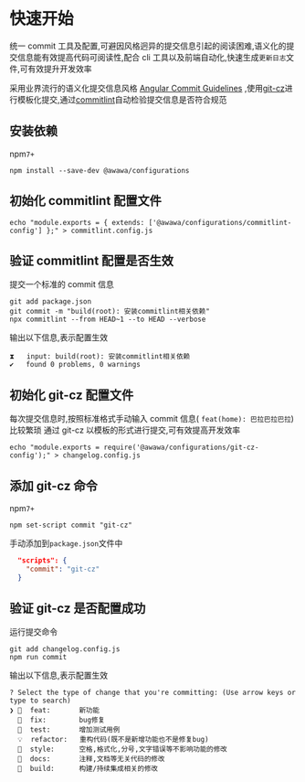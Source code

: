 # 快速开始

统一 commit 工具及配置,可避因风格迥异的提交信息引起的阅读困难,语义化的提交信息能有效提高代码可阅读性,配合 cli 工具以及前端自动化,快速生成`更新日志`文件,可有效提升开发效率

采用业界流行的语义化提交信息风格 [Angular Commit Guidelines](https://www.conventionalcommits.org/zh-hans/v1.0.0/#%e7%ba%a6%e5%ae%9a%e5%bc%8f%e6%8f%90%e4%ba%a4%e8%a7%84%e8%8c%83) ,使用[git-cz](https://github.com/streamich/git-cz)进行模板化提交,通过[commitlint](https://commitlint.js.org/#/guides-local-setup)自动检验提交信息是否符合规范

## 安装依赖

npm`7+`

```shell
npm install --save-dev @awawa/configurations
```

## 初始化 commitlint 配置文件

```shell
echo "module.exports = { extends: ['@awawa/configurations/commitlint-config'] };" > commitlint.config.js
```

## 验证 commitlint 配置是否生效

提交一个标准的 commit 信息

```shell
git add package.json
git commit -m "build(root): 安装commitlint相关依赖"
npx commitlint --from HEAD~1 --to HEAD --verbose
```

输出以下信息,表示配置生效

```shell
⧗   input: build(root): 安装commitlint相关依赖
✔   found 0 problems, 0 warnings
```

## 初始化 git-cz 配置文件

每次提交信息时,按照标准格式手动输入 commit 信息( `feat(home): 巴拉巴拉巴拉`)比较繁琐
通过 git-cz 以模板的形式进行提交,可有效提高开发效率

```shell
echo "module.exports = require('@awawa/configurations/git-cz-config');" > changelog.config.js
```

## 添加 git-cz 命令

npm`7+`

```shell
npm set-script commit "git-cz"
```

手动添加到`package.json`文件中

```json
  "scripts": {
    "commit": "git-cz"
  }
```

## 验证 git-cz 是否配置成功

运行提交命令

```shell
git add changelog.config.js
npm run commit
```

输出以下信息,表示配置生效

```shell
? Select the type of change that you're committing: (Use arrow keys or type to search)
❯ 🎸  feat:       新功能
  🐛  fix:        bug修复
  💍  test:       增加测试用例
  💡  refactor:   重构代码(既不是新增功能也不是修复bug)
  💄  style:      空格,格式化,分号,文字错误等不影响功能的修改
  ️📖  docs:       注释,文档等无关代码的修改
  🎡  build:      构建/持续集成相关的修改
```
